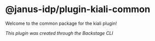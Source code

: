 # @janus-idp/plugin-kiali-common

Welcome to the common package for the kiali plugin!

_This plugin was created through the Backstage CLI_
